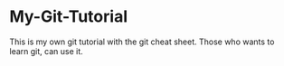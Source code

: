 # My-Git-Tutorial
This is my own git tutorial with the git cheat sheet. Those who wants to learn git, can use it.
